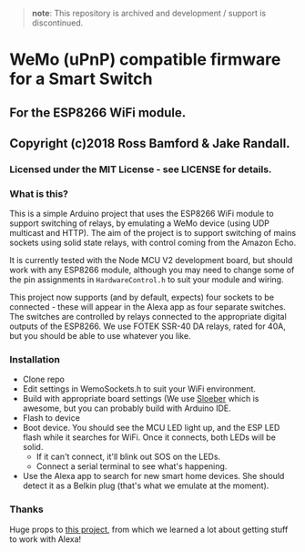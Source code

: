 > **note**: This repository is archived and development / support is discontinued.

# WeMo (uPnP) compatible firmware for a Smart Switch
## For the ESP8266 WiFi module.

## Copyright (c)2018 Ross Bamford & Jake Randall. 
### Licensed under the MIT License - see LICENSE for details.

### What is this?

This is a simple Arduino project that uses the ESP8266 WiFi module to 
support switching of relays, by emulating a WeMo device (using UDP multicast
and HTTP). The aim of the project is to support switching of mains sockets
using solid state relays, with control coming from the Amazon Echo.

It is currently tested with the Node MCU V2 development board, but should
work with any ESP8266 module, although you may need to change some of the
pin assignments in `HardwareControl.h` to suit your module and wiring.

This project now supports (and by default, expects) four sockets to be
connected - these will appear in the Alexa app as four separate switches.
The switches are controlled by relays connected to the appropriate 
digital outputs of the ESP8266. We use FOTEK SSR-40 DA relays, rated for 40A,
but you should be able to use whatever you like.

### Installation

* Clone repo
* Edit settings in WemoSockets.h to suit your WiFi environment.
* Build with appropriate board settings (We use [Sloeber](http://eclipse.baeyens.it/)
  which is awesome, but you can probably build with Arduino IDE.
* Flash to device
* Boot device. You should see the MCU LED light up, and the ESP LED flash while it
  searches for WiFi. Once it connects, both LEDs will be solid.
  * If it can't connect, it'll blink out SOS on the LEDs.
  * Connect a serial terminal to see what's happening.
* Use the Alexa app to search for new smart home devices. She should detect
  it as a Belkin plug (that's what we emulate at the moment).

### Thanks

Huge props to [this project](https://github.com/kakopappa/arduino-esp8266-alexa-wemo-switch),
from which we learned a lot about getting stuff to work with Alexa!
